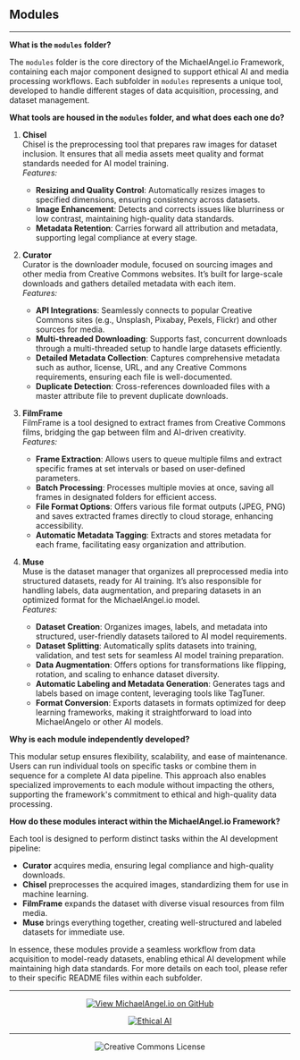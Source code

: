 ## Modules

---

**What is the `modules` folder?**

The `modules` folder is the core directory of the MichaelAngel.io Framework, containing each major component designed to support ethical AI and media processing workflows. Each subfolder in `modules` represents a unique tool, developed to handle different stages of data acquisition, processing, and dataset management.

**What tools are housed in the `modules` folder, and what does each one do?**

1. **Chisel**  
   Chisel is the preprocessing tool that prepares raw images for dataset inclusion. It ensures that all media assets meet quality and format standards needed for AI model training.  
   *Features:*
   - **Resizing and Quality Control**: Automatically resizes images to specified dimensions, ensuring consistency across datasets.
   - **Image Enhancement**: Detects and corrects issues like blurriness or low contrast, maintaining high-quality data standards.
   - **Metadata Retention**: Carries forward all attribution and metadata, supporting legal compliance at every stage.

2. **Curator**  
   Curator is the downloader module, focused on sourcing images and other media from Creative Commons websites. It’s built for large-scale downloads and gathers detailed metadata with each item.  
   *Features:*
   - **API Integrations**: Seamlessly connects to popular Creative Commons sites (e.g., Unsplash, Pixabay, Pexels, Flickr) and other sources for media.
   - **Multi-threaded Downloading**: Supports fast, concurrent downloads through a multi-threaded setup to handle large datasets efficiently.
   - **Detailed Metadata Collection**: Captures comprehensive metadata such as author, license, URL, and any Creative Commons requirements, ensuring each file is well-documented.
   - **Duplicate Detection**: Cross-references downloaded files with a master attribute file to prevent duplicate downloads.

3. **FilmFrame**  
   FilmFrame is a tool designed to extract frames from Creative Commons films, bridging the gap between film and AI-driven creativity.  
   *Features:*
   - **Frame Extraction**: Allows users to queue multiple films and extract specific frames at set intervals or based on user-defined parameters.
   - **Batch Processing**: Processes multiple movies at once, saving all frames in designated folders for efficient access.
   - **File Format Options**: Offers various file format outputs (JPEG, PNG) and saves extracted frames directly to cloud storage, enhancing accessibility.
   - **Automatic Metadata Tagging**: Extracts and stores metadata for each frame, facilitating easy organization and attribution.

4. **Muse**  
   Muse is the dataset manager that organizes all preprocessed media into structured datasets, ready for AI training. It’s also responsible for handling labels, data augmentation, and preparing datasets in an optimized format for the MichaelAngel.io model.  
   *Features:*
   - **Dataset Creation**: Organizes images, labels, and metadata into structured, user-friendly datasets tailored to AI model requirements.
   - **Dataset Splitting**: Automatically splits datasets into training, validation, and test sets for seamless AI model training preparation.
   - **Data Augmentation**: Offers options for transformations like flipping, rotation, and scaling to enhance dataset diversity.
   - **Automatic Labeling and Metadata Generation**: Generates tags and labels based on image content, leveraging tools like TagTuner.
   - **Format Conversion**: Exports datasets in formats optimized for deep learning frameworks, making it straightforward to load into MichaelAngelo or other AI models.

**Why is each module independently developed?**

This modular setup ensures flexibility, scalability, and ease of maintenance. Users can run individual tools on specific tasks or combine them in sequence for a complete AI data pipeline. This approach also enables specialized improvements to each module without impacting the others, supporting the framework's commitment to ethical and high-quality data processing.

**How do these modules interact within the MichaelAngel.io Framework?**

Each tool is designed to perform distinct tasks within the AI development pipeline:
   - **Curator** acquires media, ensuring legal compliance and high-quality downloads.
   - **Chisel** preprocesses the acquired images, standardizing them for use in machine learning.
   - **FilmFrame** expands the dataset with diverse visual resources from film media.
   - **Muse** brings everything together, creating well-structured and labeled datasets for immediate use.

In essence, these modules provide a seamless workflow from data acquisition to model-ready datasets, enabling ethical AI development while maintaining high data standards. For more details on each tool, please refer to their specific README files within each subfolder.

<div align="center">

---

[![View MichaelAngel.io on GitHub](https://img.shields.io/badge/GitHub-View%20MichaelAngel.io-blue?logo=github)](https://github.com/M1ck4/MichaelAngel.io)

[![Ethical AI](https://img.shields.io/badge/Ethical%20AI-Priority-orange.svg)](https://github.com/M1ck4/MichaelAngel.io/blob/main/docs/the_codex/AI_Artisians_FAQ.md) 

---

![Creative Commons License](https://img.shields.io/badge/License-CC%20BY--NC--SA%204.0-lightgrey?style=for-the-badge&logo=creative-commons&logoColor=white)
</div>

